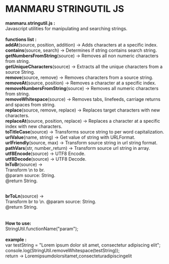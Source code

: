 MANMARU STRINGUTIL JS
===============

<b>manmaru.stringutil.js :</b><br>
Javascript utilities for manipulating and searching strings.<br><br>
<b>functions list :</b><br>
<b>addAt</b>(source, position, addition) -> Adds characters at a specific index.<br>
<b>contains</b>(source, search) -> Determines if string contains search string.<br>
<b>getNumbersFromString</b>(source) -> Removes all non numeric characters from string.<br>
<b>getUniqueCharacters</b>(source) -> Extracts all the unique characters from a source String.<br>
<b>remove</b>(source, remove) -> Removes characters from a source string.<br>
<b>removeAt</b>(source, position) -> Removes a character at a specific index.<br>
<b>removeNumbersFromString</b>(source) -> Removes all numeric characters from string.<br>
<b>removeWhitespace</b>(source) -> Removes tabs, linefeeds, carriage returns and spaces from string.<br>
<b>replace</b>(source, remove, replace) -> Replaces target characters with new characters.<br>
<b>replaceAt</b>(source, position, replace) -> Replaces a character at a specific index with new characters.<br>
<b>toTitleCase</b>(source) -> Transforms source string to per word capitalization.<br>
<b>urlValue</b>(name, string) -> Get value of string with URLFormat.<br>
<b>urlFriendly</b>(source, max) -> Transform source string in url string format.<br>
<b>pathVars</b>(str, number_return) -> Transform source url string in array.<br>
<b>utf8Encode</b>(source) -> UTF8 Encode.<br>
<b>utf8Decode</b>(source) -> UTF8 Decode.<br>
<b>lnToBr</b>(source) -><br>
Transform \n to br.<br>
@param source: String.<br>
@return String.<br><br>
    
<b>brToLn</b>(source) -><br>
Transform br to \n.
@param source: String.<br>
@return String.<br><br><br>
<b>How to use:</b><br>
StringUtil.functionName("param");<br>
<br>
<b>example :</b><br>
var testString = "Lorem ipsum dolor sit amet, consectetur adipiscing elit";<br>
console.log(StringUtil.removeWhitespace(testString));<br>
return -> Loremipsumdolorsitamet,consecteturadipiscingelit

